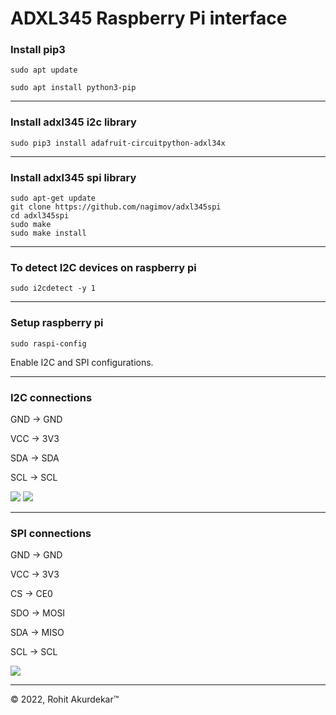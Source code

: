 # ADXL345 Raspberry Pi interface

<h3>Install pip3</h3>

    sudo apt update

    sudo apt install python3-pip

-------------------------------------------------------------------------------------------------------------

<h3>Install adxl345 i2c library</h3>


    sudo pip3 install adafruit-circuitpython-adxl34x

------------------------------------------------------------------------------------------------------------------

<h3>Install adxl345 spi library</h3>


    sudo apt-get update
    git clone https://github.com/nagimov/adxl345spi
    cd adxl345spi
    sudo make
    sudo make install

--------------------------------------------------------------------------------------------

<h3> To detect I2C devices on raspberry pi</h3>

    sudo i2cdetect -y 1

-------------------------------------------------------------------------------------------

<h3>Setup raspberry pi</h3>

    
    sudo raspi-config
    
Enable I2C and SPI configurations.

-------------------------------------------------------------------------------------------

<h3> I2C connections </h3>
  
GND &rarr; GND

VCC &rarr; 3V3

SDA &rarr; SDA

SCL &rarr; SCL

<img src="https://cdn.pimylifeup.com/wp-content/uploads/2019/05/Raspberry-Pi-ADXL345-Accelerometer-Wiring-Schematic.png">

<img src="https://cdn.pimylifeup.com/wp-content/uploads/2019/05/Raspberry-Pi-ADXL345-Accelerometer-GPIO-PIns.png">

------------------------------------------------------------

<h3> SPI connections</h3>

GND &rarr; GND

VCC &rarr; 3V3

CS &rarr; CE0

SDO &rarr; MOSI

SDA &rarr; MISO

SCL &rarr; SCL

<img src="https://raw.githubusercontent.com/nagimov/adxl345spi/master/img/adxl345spi_schem.png">

-----------------------------------------------------------

&copy; 2022, Rohit Akurdekar&trade;
